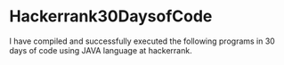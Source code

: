 # Hackerrank30DaysofCode
I have compiled and successfully executed the following programs in 30 days of code using JAVA language at hackerrank.
